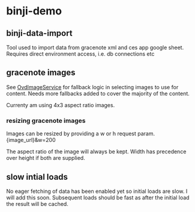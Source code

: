 # binji-demo

## binji-data-import
Tool used to import data from gracenote xml and ces app google sheet.
Requires direct environment access, i.e. db connections etc

## gracenote images
See [OvdImageService](https://github.com/jessek1/binji-demo/blob/master/binji-demo-services/src/main/java/binji/demo/services/ovd/OvdImageServiceImpl.java) for fallback logic in selecting images to use for content.
Needs more fallbacks added to cover the majority of the content.

Currenty am using 4x3 aspect ratio images.

### resizing gracenote images
Images can be resized by providing a w or h request param.
{image_url}&w=200

The aspect ratio of the image will always be kept.  Width has precedence over height if both are supplied.

## slow intial loads
No eager fetching of data has been enabled yet so initial loads are slow.  I will add this soon.  Subsequent loads should be fast as after the initial load the result will be cached. 
